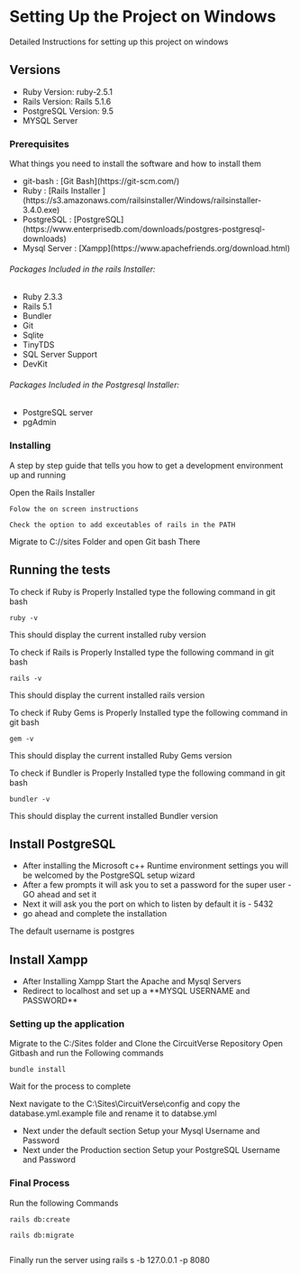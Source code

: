 # Setting Up the Project on Windows

Detailed Instructions for setting up this project on windows

## Versions
<ul>
<li>Ruby Version: ruby-2.5.1</li>
 <li>Rails Version: Rails 5.1.6</li>
 <li>PostgreSQL Version: 9.5</li>
 <li>MYSQL Server</li>
 </ul>

### Prerequisites

What things you need to install the software and how to install them
<ul>
<li>git-bash : [Git Bash](https://git-scm.com/)</li>
<li>Ruby  :    [Rails Installer ](https://s3.amazonaws.com/railsinstaller/Windows/railsinstaller-3.4.0.exe)</li>
<li>PostgreSQL : [PostgreSQL](https://www.enterprisedb.com/downloads/postgres-postgresql-downloads)</li>
<li>Mysql Server : [Xampp](https://www.apachefriends.org/download.html)</li>
  </ul>

###### Packages Included in the rails Installer:
<ul>
  <li>Ruby 2.3.3</li>
  <li>Rails 5.1</li>
  <li>Bundler</li>
  <li>Git</li>
  <li>Sqlite</li>
  <li>TinyTDS</li>
  <li>SQL Server Support</li>
  <li>DevKit</li>
</ul>


###### Packages Included in the Postgresql Installer:


<ul>
  <li>PostgreSQL server</li>
  <li>pgAdmin</li>
</ul>


### Installing

A step by step guide that tells you how to get a development environment up and  running

Open the Rails Installer

```
Folow the on screen instructions

Check the option to add exceutables of rails in the PATH

```

Migrate to C://sites Folder
and open Git bash There


## Running the tests

To check if Ruby is Properly Installed type the following command in git bash

```
ruby -v

```
This should display the current installed ruby version


To check if Rails is Properly Installed type the following command in git bash

```
rails -v

```
This should display the current installed rails version


To check if  Ruby Gems is Properly Installed type the following command in git bash

```
gem -v

```
This should display the current installed Ruby Gems version

To check if  Bundler is Properly Installed type the following command in git bash

```
bundler -v

```
This should display the current installed Bundler version




## Install PostgreSQL
<ul>
<li>After installing the Microsoft c++ Runtime environment settings you will be welcomed by the PostgreSQL setup wizard</li>
<li>After a few prompts it will ask you to set a password for the super user - GO ahead and set it</li>
  <li>Next it will ask you the port on which to listen by default it is - 5432</li>
  <li>go ahead and complete the installation</li>
</ul>
The default username is postgres


## Install Xampp 
<ul>
  <li>After Installing Xampp Start the Apache and Mysql Servers</li>
  <li>Redirect to localhost and set up a **MYSQL USERNAME and PASSWORD**</li>
</ul>

### Setting up the application

Migrate to the C:/Sites folder and Clone the CircuitVerse Repository
Open Gitbash and run the Following commands

```
bundle install

```
Wait for the process to complete

Next navigate to the C:\Sites\CircuitVerse\config and copy the database.yml.example file and rename it to databse.yml
<ul>
<li>Next under the default section Setup your Mysql Username and Password</li>
<li>Next under the Production  section Setup your PostgreSQL Username and Password</li>
 
</ul>


### Final Process

Run the following Commands

```
rails db:create

rails db:migrate


```
Finally run the server using  rails s -b 127.0.0.1 -p 8080
